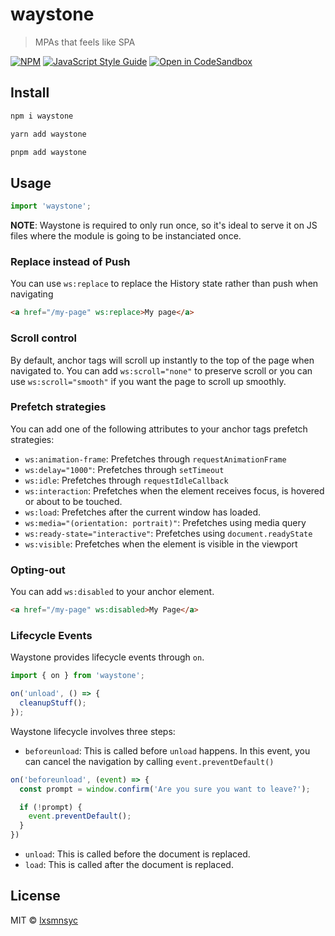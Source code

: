# waystone

> MPAs that feels like SPA

[![NPM](https://img.shields.io/npm/v/waystone.svg)](https://www.npmjs.com/package/waystone) [![JavaScript Style Guide](https://badgen.net/badge/code%20style/airbnb/ff5a5f?icon=airbnb)](https://github.com/airbnb/javascript) [![Open in CodeSandbox](https://img.shields.io/badge/Open%20in-CodeSandbox-blue?style=flat-square&logo=codesandbox)](https://codesandbox.io/s/github/LXSMNSYC/waystone/tree/main/examples/demo)

## Install

```bash
npm i waystone
```

```bash
yarn add waystone
```

```bash
pnpm add waystone
```

## Usage

```js
import 'waystone';
```

**NOTE**: Waystone is required to only run once, so it's ideal to serve it on JS files where the module is going to be instanciated once.

### Replace instead of Push

You can use `ws:replace` to replace the History state rather than push when navigating

```html
<a href="/my-page" ws:replace>My page</a>
```

### Scroll control

By default, anchor tags will scroll up instantly to the top of the page when navigated to. You can add `ws:scroll="none"` to preserve scroll or you can use `ws:scroll="smooth"` if you want the page to scroll up smoothly.

### Prefetch strategies

You can add one of the following attributes to your anchor tags prefetch strategies:

- `ws:animation-frame`: Prefetches through `requestAnimationFrame`
- `ws:delay="1000"`: Prefetches through `setTimeout`
- `ws:idle`: Prefetches through `requestIdleCallback`
- `ws:interaction`: Prefetches when the element receives focus, is hovered or about to be touched.
- `ws:load`: Prefetches after the current window has loaded.
- `ws:media="(orientation: portrait)"`: Prefetches using media query
- `ws:ready-state="interactive"`: Prefetches using `document.readyState`
- `ws:visible`: Prefetches when the element is visible in the viewport

### Opting-out

You can add `ws:disabled` to your anchor element.

```html
<a href="/my-page" ws:disabled>My Page</a>
```

### Lifecycle Events

Waystone provides lifecycle events through `on`.

```js
import { on } from 'waystone';

on('unload', () => {
  cleanupStuff();
});
```

Waystone lifecycle involves three steps:

- `beforeunload`: This is called before `unload` happens. In this event, you can cancel the navigation by calling `event.preventDefault()`

```js
on('beforeunload', (event) => {
  const prompt = window.confirm('Are you sure you want to leave?');

  if (!prompt) {
    event.preventDefault();
  }
})
```

- `unload`: This is called before the document is replaced.
- `load`: This is called after the document is replaced.

## License

MIT © [lxsmnsyc](https://github.com/lxsmnsyc)
